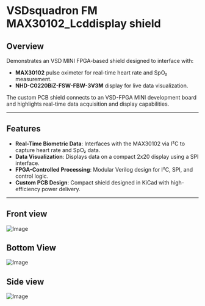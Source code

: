 # VSDsquadron FM MAX30102_Lcddisplay shield

## Overview
Demonstrates an VSD MINI FPGA-based shield designed to interface with:
- **MAX30102** pulse oximeter for real-time heart rate and SpO₂ measurement.
- **NHD-C0220BiZ-FSW-FBW-3V3M**  display for live data visualization.

The custom PCB shield connects to an VSD-FPGA MINI development board and highlights real-time data acquisition and display capabilities.

---

## Features
- **Real-Time Biometric Data**: Interfaces with the MAX30102 via I²C to capture heart rate and SpO₂ data.
- **Data Visualization**: Displays data on a compact 2x20 display using a SPI interface.
- **FPGA-Controlled Processing**: Modular Verilog design for I²C, SPI, and control logic.
- **Custom PCB Design**: Compact shield designed in KiCad with high-efficiency power delivery.

---
Front view 
--

![Image](https://github.com/user-attachments/assets/4fd9322c-c8fb-414b-91e1-ed5dec5aff3a)

Bottom View
---

![Image](https://github.com/user-attachments/assets/d1f14f42-818d-4ac5-b57d-5438779f75d5)

Side view
---

![Image](https://github.com/user-attachments/assets/ec3b9ab4-4b1c-4ac1-8ef1-223bbc2f79e1)


